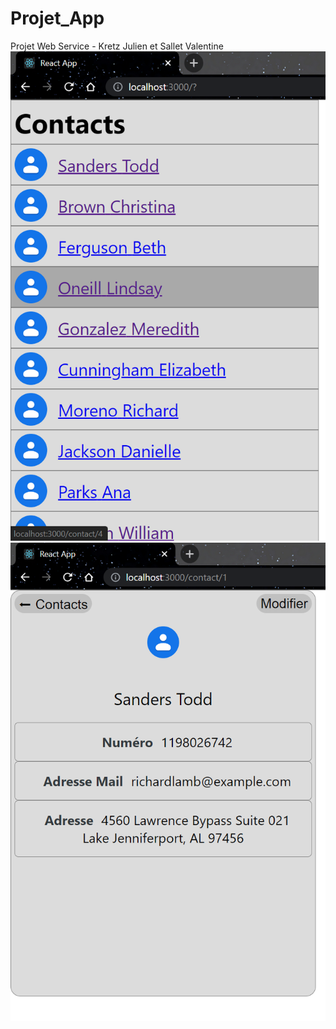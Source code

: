 # Projet_App
Projet Web Service - Kretz Julien et Sallet Valentine
![Screen App Liste](IMG/ScreenApp.png)  
![Screen App Contact](IMG/ScreenContact.png)  

